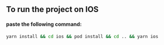 ## To run the project on IOS

#### paste the following command:

```bash
yarn install && cd ios && pod install && cd .. && yarn ios
```
